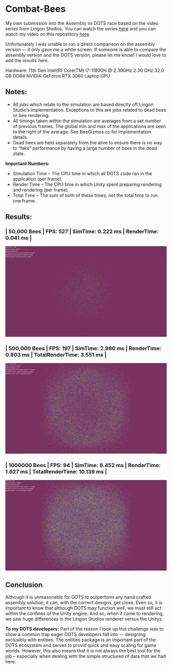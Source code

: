 # Combat-Bees
 
My own submission into the Assembly vs DOTS race based on the video series from Lingon Studios. You can watch the series [here](https://www.youtube.com/watch?v=82XkA2r8HNQ&list=PLpeTAN1zvmSP7H_8SFxDEVlGE8N1qGICd)
and you can watch my video on this repostitory [here](https://www.youtube.com/watch?v=A28aPGRhU6A).


Unfortunately I was unable to run a direct comparison on the assembly version -- it only gave me a white screen. If someone is able to compare the assembly version and the DOTS version, please let me know! I would love to add the results here. 

Hardware:
11th Gen Intel(R) Core(TM) i7-11800H @ 2.30GHz   2.30 GHz
32.0 GB DDR4
NVIDIA GeForce RTX 3060 Laptop GPU

## Notes:
- All jobs which relate to the simulation are based directly off Lingon Studio’s implementation. Exceptions to this are jobs related to dead bees or bee rendering.
- All timings taken within the simulation are averages from a set number of previous frames. The global min and max of the applications are seen to the right of the average. See BeeGizmos.cs for implementation details. 
- Dead bees are held separately from the alive to ensure there is no way to “fake” performance by having a large number of bees in the dead state.

**Important Numbers:**
- Simulation Time – The CPU time in which all DOTS code ran in the application (per frame).
- Render Time – The CPU time in which Unity spent preparing rendering and rendering (per frame).
- Total Time – The sum of both of these times, not the total time to run one frame.

## Results:

### | 50,000 Bees | FPS: 527 | SimTime: 0.222 ms | RenderTime: 0.041 ms |
<img src="https://github.com/OfficialFoneE/Combat-Bees/blob/main/Screenshots/FifythousandBees.PNG?raw=true" width="800" />

### | 500,000 Bees | FPS: 197 | SimTime: 2.980 ms | RenderTime: 0.803 ms | TotalRenderTime: 3.551 ms |
<img src="https://github.com/OfficialFoneE/Combat-Bees/blob/main/Screenshots/HalfMillionBees.PNG?raw=true" width="800" />

### | 1000000 Bees | FPS: 94 | SimTime: 8.452 ms | RenderTime: 1.627 ms | TotalRenderTime: 10.139 ms |
<img src="https://github.com/OfficialFoneE/Combat-Bees/blob/main/Screenshots/MillionBees.PNG?raw=true" width="800" />

## Conclusion
Although it is unreasonable for DOTS to outperform any hand crafted assembly solution, it can, with the correct designs, get close. Even so, it is important to know that although DOTS may function well, we must still act within the confines of the Unity engine. And so, when it came to rendering, we saw huge differences in the Lingon Studios renderer versus the Unitys.

**To my DOTS developers:** Part of the reason I took up this challenge was to show a common trap eager DOTS developers fall into -- designing exclusibly with entities. The entities package is an important part of the DOTS ecosystem and serves to provid quick and easy scaling for game worlds. However, this also means that it is not always the best tool for the job – especially when dealing with the simple structured of data that we had here.

